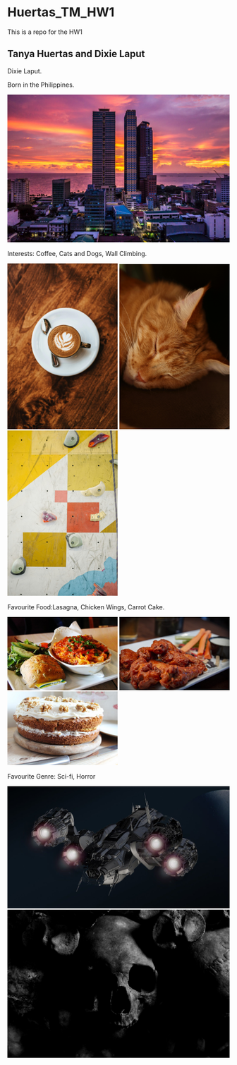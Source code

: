 # Huertas_TM_HW1
This is a repo for the HW1

## Tanya Huertas and Dixie Laput

Dixie Laput.

Born in the Philippines. 

<img src="images/manila.jpg" width="750" />

Interests: Coffee, Cats and Dogs, Wall Climbing.

<p float="left">
  <img src="images/coffeeislife.jpg" width="250" />
  <img src="images/sleepingmeow.jpg" width="250" /> 
  <img src="images/climbislife.jpg" width="250" />
</p>

Favourite Food:Lasagna, Chicken Wings, Carrot Cake.
<p float="left">
  <img src="images/Lasagna.jpg" width="250" />
  <img src="images/chickenwing.jpg" width="250" /> 
  <img src="images/carrotcake.jpg" width="250" />
</p>

Favourite Genre: Sci-fi, Horror
<p float="left">
  <img src="images/ufo.jpg" width="750" />
  <img src="images/horror.jpg" width="750" />	
</p>